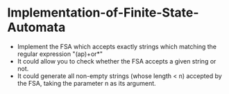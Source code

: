 # Implementation-of-Finite-State-Automata
- Implement the FSA which accepts exactly strings which matching the regular expression "(ap)+or*"
- It could allow you to check whether the FSA accepts a given string or not.
- It could generate all non-empty strings (whose length < n) accepted by the FSA, taking the parameter n as its argument.
